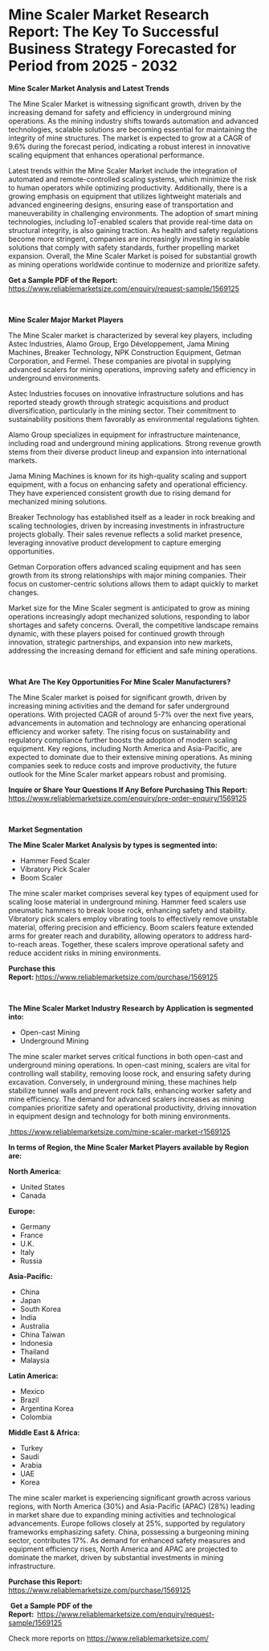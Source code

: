 <p><h1>Mine Scaler Market Research Report: The Key To Successful Business Strategy Forecasted for Period from 2025 - 2032</h1></p><p><strong>Mine Scaler Market Analysis and Latest Trends</strong></p>
<p><p>The Mine Scaler Market is witnessing significant growth, driven by the increasing demand for safety and efficiency in underground mining operations. As the mining industry shifts towards automation and advanced technologies, scalable solutions are becoming essential for maintaining the integrity of mine structures. The market is expected to grow at a CAGR of 9.6% during the forecast period, indicating a robust interest in innovative scaling equipment that enhances operational performance.</p><p>Latest trends within the Mine Scaler Market include the integration of automated and remote-controlled scaling systems, which minimize the risk to human operators while optimizing productivity. Additionally, there is a growing emphasis on equipment that utilizes lightweight materials and advanced engineering designs, ensuring ease of transportation and maneuverability in challenging environments. The adoption of smart mining technologies, including IoT-enabled scalers that provide real-time data on structural integrity, is also gaining traction. As health and safety regulations become more stringent, companies are increasingly investing in scalable solutions that comply with safety standards, further propelling market expansion. Overall, the Mine Scaler Market is poised for substantial growth as mining operations worldwide continue to modernize and prioritize safety.</p></p>
<p><strong>Get a Sample PDF of the Report:&nbsp;</strong> <a href="https://www.reliablemarketsize.com/enquiry/request-sample/1569125?utm_campaign=2282&utm_medium=2&utm_source=Github&utm_content=ia&utm_term=28022025&utm_id=mine-scaler">https://www.reliablemarketsize.com/enquiry/request-sample/1569125</a></p>
<p>&nbsp;</p>
<p><strong>Mine Scaler Major Market Players</strong></p>
<p><p>The Mine Scaler market is characterized by several key players, including Astec Industries, Alamo Group, Ergo Développement, Jama Mining Machines, Breaker Technology, NPK Construction Equipment, Getman Corporation, and Fermel. These companies are pivotal in supplying advanced scalers for mining operations, improving safety and efficiency in underground environments.</p><p>Astec Industries focuses on innovative infrastructure solutions and has reported steady growth through strategic acquisitions and product diversification, particularly in the mining sector. Their commitment to sustainability positions them favorably as environmental regulations tighten.</p><p>Alamo Group specializes in equipment for infrastructure maintenance, including road and underground mining applications. Strong revenue growth stems from their diverse product lineup and expansion into international markets. </p><p>Jama Mining Machines is known for its high-quality scaling and support equipment, with a focus on enhancing safety and operational efficiency. They have experienced consistent growth due to rising demand for mechanized mining solutions.</p><p>Breaker Technology has established itself as a leader in rock breaking and scaling technologies, driven by increasing investments in infrastructure projects globally. Their sales revenue reflects a solid market presence, leveraging innovative product development to capture emerging opportunities.</p><p>Getman Corporation offers advanced scaling equipment and has seen growth from its strong relationships with major mining companies. Their focus on customer-centric solutions allows them to adapt quickly to market changes.</p><p>Market size for the Mine Scaler segment is anticipated to grow as mining operations increasingly adopt mechanized solutions, responding to labor shortages and safety concerns. Overall, the competitive landscape remains dynamic, with these players poised for continued growth through innovation, strategic partnerships, and expansion into new markets, addressing the increasing demand for efficient and safe mining operations.</p></p>
<p>&nbsp;</p>
<p><strong>What Are The Key Opportunities For Mine Scaler Manufacturers?</strong></p>
<p><p>The Mine Scaler market is poised for significant growth, driven by increasing mining activities and the demand for safer underground operations. With projected CAGR of around 5-7% over the next five years, advancements in automation and technology are enhancing operational efficiency and worker safety. The rising focus on sustainability and regulatory compliance further boosts the adoption of modern scaling equipment. Key regions, including North America and Asia-Pacific, are expected to dominate due to their extensive mining operations. As mining companies seek to reduce costs and improve productivity, the future outlook for the Mine Scaler market appears robust and promising.</p></p>
<p><strong>Inquire or Share Your Questions If Any Before Purchasing This Report:</strong> <a href="https://www.reliablemarketsize.com/enquiry/pre-order-enquiry/1569125?utm_campaign=2282&utm_medium=2&utm_source=Github&utm_content=ia&utm_term=28022025&utm_id=mine-scaler">https://www.reliablemarketsize.com/enquiry/pre-order-enquiry/1569125</a></p>
<p>&nbsp;</p>
<p><strong>Market Segmentation</strong></p>
<p><strong>The Mine Scaler Market Analysis by types is segmented into:</strong></p>
<p><ul><li>Hammer Feed Scaler</li><li>Vibratory Pick Scaler</li><li>Boom Scaler</li></ul></p>
<p><p>The mine scaler market comprises several key types of equipment used for scaling loose material in underground mining. Hammer feed scalers use pneumatic hammers to break loose rock, enhancing safety and stability. Vibratory pick scalers employ vibrating tools to effectively remove unstable material, offering precision and efficiency. Boom scalers feature extended arms for greater reach and durability, allowing operators to address hard-to-reach areas. Together, these scalers improve operational safety and reduce accident risks in mining environments.</p></p>
<p><strong>Purchase this Report:&nbsp;</strong><a href="https://www.reliablemarketsize.com/purchase/1569125?utm_campaign=2282&utm_medium=2&utm_source=Github&utm_content=ia&utm_term=28022025&utm_id=mine-scaler">https://www.reliablemarketsize.com/purchase/1569125</a></p>
<p>&nbsp;</p>
<p><strong>The Mine Scaler Market Industry Research by Application is segmented into:</strong></p>
<p><ul><li>Open-cast Mining</li><li>Underground Mining</li></ul></p>
<p><p>The mine scaler market serves critical functions in both open-cast and underground mining operations. In open-cast mining, scalers are vital for controlling wall stability, removing loose rock, and ensuring safety during excavation. Conversely, in underground mining, these machines help stabilize tunnel walls and prevent rock falls, enhancing worker safety and mine efficiency. The demand for advanced scalers increases as mining companies prioritize safety and operational productivity, driving innovation in equipment design and technology for both mining environments.</p></p>
<p><a href="https://www.reliablemarketsize.com/mine-scaler-market-r1569125?utm_campaign=2282&utm_medium=2&utm_source=Github&utm_content=ia&utm_term=28022025&utm_id=mine-scaler">&nbsp;https://www.reliablemarketsize.com/mine-scaler-market-r1569125</a></p>
<p><strong>In terms of Region, the Mine Scaler Market Players available by Region are:</strong></p>
<p>
    <p> <strong> North America: </strong>
        <ul>
            <li>United States</li>
            <li>Canada</li>
        </ul>
        </p> 
    <p> <strong> Europe: </strong>
        <ul>
            <li>Germany</li>
            <li>France</li>
            <li>U.K.</li>
            <li>Italy</li>
            <li>Russia</li>
        </ul>
        </p> 
    <p> <strong> Asia-Pacific: </strong>
        <ul>
            <li>China</li>
            <li>Japan</li>
            <li>South Korea</li>
            <li>India</li>
            <li>Australia</li>
            <li>China Taiwan</li>
            <li>Indonesia</li>
            <li>Thailand</li>
            <li>Malaysia</li>
        </ul>
        </p> 
    <p> <strong> Latin America: </strong>
        <ul>
            <li>Mexico</li>
            <li>Brazil</li>
            <li>Argentina Korea</li>
            <li>Colombia</li>
        </ul>
        </p> 
    <p> <strong> Middle East & Africa: </strong>
        <ul>
            <li>Turkey</li>
            <li>Saudi</li>
            <li>Arabia</li>
            <li>UAE</li>
            <li>Korea</li>
        </ul>
    </p>
    </p>
<p><p>The mine scaler market is experiencing significant growth across various regions, with North America (30%) and Asia-Pacific (APAC) (28%) leading in market share due to expanding mining activities and technological advancements. Europe follows closely at 25%, supported by regulatory frameworks emphasizing safety. China, possessing a burgeoning mining sector, contributes 17%. As demand for enhanced safety measures and equipment efficiency rises, North America and APAC are projected to dominate the market, driven by substantial investments in mining infrastructure.</p></p>
<p><strong>Purchase this Report: </strong><a href="https://www.reliablemarketsize.com/purchase/1569125?utm_campaign=2282&utm_medium=2&utm_source=Github&utm_content=ia&utm_term=28022025&utm_id=mine-scaler">https://www.reliablemarketsize.com/purchase/1569125</a></p>
<p>&nbsp;<strong>Get a Sample PDF of the Report:&nbsp;&nbsp;</strong><a href="https://www.reliablemarketsize.com/enquiry/request-sample/1569125?utm_campaign=2282&utm_medium=2&utm_source=Github&utm_content=ia&utm_term=28022025&utm_id=mine-scaler">https://www.reliablemarketsize.com/enquiry/request-sample/1569125</a></p>
<p><strong></strong></p>
<p>Check more reports on <a href="https://www.reliablemarketsize.com/?utm_campaign=2282&utm_medium=2&utm_source=Github&utm_content=ia&utm_term=28022025&utm_id=mine-scaler">https://www.reliablemarketsize.com/</a></p>